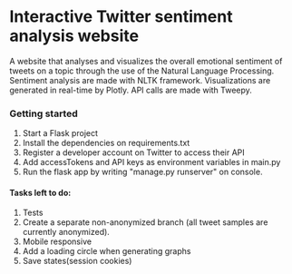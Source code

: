 # Interactive Twitter sentiment analysis website
A website that analyses and visualizes the overall emotional sentiment of tweets on a topic through the use of the Natural Language Processing.
Sentiment analysis are made with NLTK framework. Visualizations are generated in real-time by Plotly. API calls are made with Tweepy.

### Getting started
1. Start a Flask project
2. Install the dependencies on requirements.txt
3. Register a developer account on Twitter to access their API
4. Add accessTokens and API keys as environment variables in main.py
5. Run the flask app by writing "manage.py runserver" on console.


#### Tasks left to do:
1. Tests
2. Create a separate non-anonymized branch (all tweet samples are currently anonymized).
3. Mobile responsive
4. Add a loading circle when generating graphs
5. Save states(session cookies)
